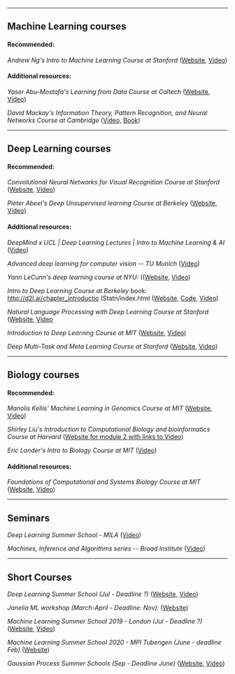 _____________________________________________________________
## Machine Learning courses

#### Recommended:

_Andrew Ng's Intro to Machine Learning Course at Stanford_ 
([Website](http://cs229.stanford.edu/), 
[Video](https://www.youtube.com/playlist?list=PLoROMvodv4rMiGQp3WXShtMGgzqpfVfbU)) <br>

#### Additional resources:

_Yaser Abu-Mostafa's Learning from Data Course at Caltech_ 
([Website](http://work.caltech.edu/lectures.html), 
[Video](https://www.youtube.com/playlist?list=PLD63A284B7615313A)) <br>

_David Mackay's Information Theory, Pattern Recognition, and Neural Networks Course at Cambridge_ 
([Video](http://videolectures.net/course_information_theory_pattern_recognition/), 
[Book](http://www.inference.org.uk/mackay/itila/)) <br>

_____________________________________________________________
## Deep Learning courses

#### Recommended:

_Convolutional Neural Networks for Visual Recognition Course at Stanford_ 
([Website](http://cs231n.github.io/), 
[Video](https://www.youtube.com/playlist?list=PL3FW7Lu3i5JvHM8ljYj-zLfQRF3EO8sYv)) <br>

_Pieter Abeel's Deep Unsupervised learning Course at Berkeley_ 
([Website](https://sites.google.com/view/berkeley-cs294-158-sp19/home), 
[Video](https://www.youtube.com/channel/UCf4SX8kAZM_oGcZjMREsU9w/videos)) <br>

#### Additional resources:

_DeepMind x UCL | Deep Learning Lectures | Intro to Machine Learning & AI_
([Video](https://www.youtube.com/watch?v=7R52wiUgxZI&list=PLqYmG7hTraZCDxZ44o4p3N5Anz3lLRVZF)) <br>

_Advanced deep learning for computer vision -- TU Munich_ 
([Video](https://www.youtube.com/playlist?list=PLog3nOPCjKBnjhuHMIXu4ISE4Z4f2jm39)) <br>

_Yann LeCunn's deep learning course at NYU:_
(([Website](https://atcold.github.io/pytorch-Deep-Learning/), 
[Video](http://bit.ly/pDL-YouTube)) <br>

_Intro to Deep Learning Course at Berkeley_
book: http://d2l.ai/chapter_introductio (Statn/index.html
([Website](https://courses.d2l.ai/berkeley-stat-157/index.html), 
[Code](https://github.com/dsgiitr/d2l-pytorch), 
[Video](https://www.youtube.com/playlist?list=PLZSO_6-bSqHQHBCoGaObUljoXAyyqhpFW)) <br>

_Natural Language Processing with Deep Learning Course at Stanford_
([Website](http://web.stanford.edu/class/cs224n/), 
[Video](https://www.youtube.com/playlist?list=PLoROMvodv4rOhcuXMZkNm7j3fVwBBY42z) <br>

_Introduction to Deep Learning Course at MIT_
([Website](http://introtodeeplearning.com/), 
[Video](https://www.youtube.com/playlist?list=PLtBw6njQRU-rwp5__7C0oIVt26ZgjG9NI)) <br>

_Deep Multi-Task and Meta Learning Course at Stanford_
([Website](https://cs330.stanford.edu/), 
[Video](https://www.youtube.com/playlist?list=PLoROMvodv4rMC6zfYmnD7UG3LVvwaITY5)) <br>

_____________________________________________________________
## Biology courses

#### Recommended:

_Manolis Kellis' Machine Learning in Genomics Course at MIT_
([Website](http://stellar.mit.edu/S/course/6/fa19/6.047/), 
[Video](https://www.youtube.com/playlist?list=PLypiXJdtIca6U5uQOCHjP9Op3gpa177fK)) <br>

_Shirley Liu's Introduction to Computational Biology and bioinformatics Course at Harvard_
([Website for module 2 with links to Video](https://liulab-dfci.github.io/resources/html/STAT115_2020_Module2.html)) <br>

_Eric Lander's Intro to Biology Course at MIT_
([Video](https://www.edx.org/course/introduction-to-biology-the-secret-of-life-3)) <br>

#### Additional resources:

_Foundations of Computational and Systems Biology Course at MIT_
([Website](https://ocw.mit.edu/courses/biology/7-91j-foundations-of-computational-and-systems-biology-spring-2014/), 
[Video](https://www.youtube.com/playlist?list=PLUl4u3cNGP63uK-oWiLgO7LLJV6ZCWXac)) <br>


_____________________________________________________________
## Seminars

_Deep Learning Summer School - MILA_
([Video](http://videolectures.net/DLRLsummerschool2018_toronto/)) <br>

_Machines, Inference and Algorithms series -- Broad Institute_
([Video](https://www.youtube.com/playlist?list=PLlMMtlgw6qNjROoMNTBQjAcdx53kV50cS)) <br>

________________________________________________________________________________________
## Short Courses


_Deep Learning Summer School (Jul - Deadline ?)_
([Website](https://dlrlsummerschool.ca/), 
[Video](http://videolectures.net/DLRLsummerschool2018_toronto/)) <br>

_Janelia ML workshop (March-April - Deadline: Nov):_
([Website](https://www.janelia.org/you-janelia/conferences/workshop-listings)) <br>

_Machine Learning Summer School 2019 - London (Jul - Deadline ?)_
([Website](https://sites.google.com/view/mlss-2019/home?authuser=0), 
[Video](https://sites.google.com/view/mlss-2019/lectures-and-tutorials?authuser=0)) <br>

_Machine Learning Summer School 2020 - MPI Tubengen (June - deadline Feb)_
([Website](http://mlss.tuebingen.mpg.de/2020/organizers.html)) <br>

_Gaussian Process Summer Schools (Sep - Deadline June)_
([Website](http://gpss.cc), 
[Video](http://gpss.cc/gpss18/program)) <br>
